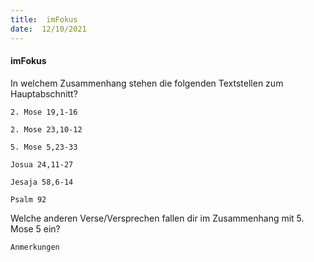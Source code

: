 ```yaml
---
title:  imFokus
date:  12/10/2021
---
```


#### imFokus

In welchem Zusammenhang stehen die folgenden Textstellen zum Hauptabschnitt?

`2. Mose 19,1-16`

`2. Mose 23,10-12`

`5. Mose 5,23-33`

`Josua 24,11-27`

`Jesaja 58,6-14`

`Psalm 92`

Welche anderen Verse/Versprechen fallen dir im Zusammenhang mit 5. Mose 5 ein?

`Anmerkungen`
